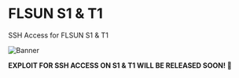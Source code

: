 # FLSUN S1 & T1
SSH Access for FLSUN S1 & T1

![Banner](https://github.com/user-attachments/assets/a2ebd6cd-e430-4d7b-a240-a8cac461b0c7)

**EXPLOIT FOR SSH ACCESS ON S1 & T1 WILL BE RELEASED SOON! 🙂**
